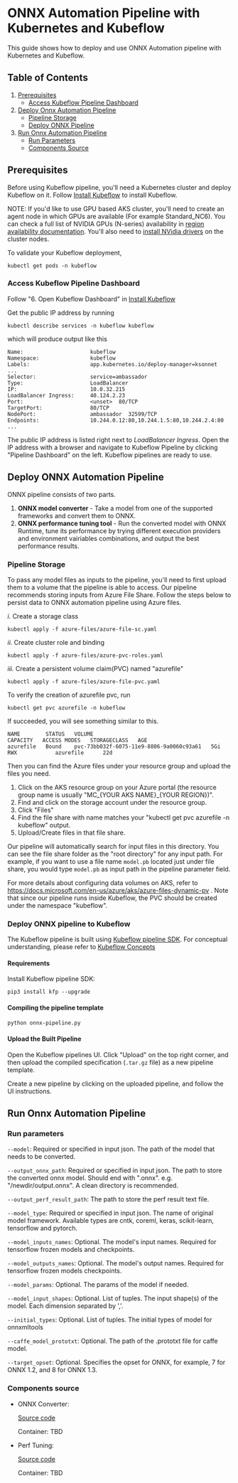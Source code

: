 # ONNX Automation Pipeline with Kubernetes and Kubeflow

This guide shows how to deploy and use ONNX Automation pipeline with Kubernetes and Kubeflow. 

## Table of Contents
1. [Prerequisites](#prerequisites)
    - [Access Kubeflow Pipeline Dashboard](#Access-Kubeflow-Pipeline-Dashboard)
2. [Deploy Onnx Automation Pipeline](#Deploy-Onnx-Automation-Pipeline)
    - [Pipeline Storage](#Pipeline-Storage)
    - [Deploy ONNX Pipeline](#Deploy-ONNX-Pipeline)
3. [Run Onnx Automation Pipeline](#Run-Onnx-Automation-Pipeline)
    - [Run Parameters](#Run-Parameters)
    - [Components Source](#Components-Source)

## Prerequisites
Before using Kubeflow pipeline, you'll need a Kubernetes cluster and deploy Kubeflow on it. Follow [Install Kubeflow](https://www.kubeflow.org/docs/azure/deploy/install-kubeflow/) to install Kubeflow.

NOTE: If you'd like to use GPU based AKS cluster, you'll need to create an agent node in which GPUs are available (For example Standard_NC6). You can check a full list of NVIDIA GPUs (N-series) availability in [region availability documentation](https://azure.microsoft.com/en-us/global-infrastructure/services/?products=virtual-machines&regions=all). You'll also need to [install NVidia drivers](https://docs.microsoft.com/en-us/azure/aks/gpu-cluster#install-nvidia-drivers) on the cluster nodes. 

To validate your Kubeflow deployment,
``` 
kubectl get pods -n kubeflow
```

### Access Kubeflow Pipeline Dashboard
Follow "6. Open Kubeflow Dashboard" in [Install Kubeflow](https://www.kubeflow.org/docs/azure/deploy/install-kubeflow/)

Get the public IP address by running 
```
kubectl describe services -n kubeflow kubeflow
```
which will produce output like this
```
Name:                     kubeflow
Namespace:                kubeflow
Labels:                   app.kubernetes.io/deploy-manager=ksonnet
...
Selector:                 service=ambassador
Type:                     LoadBalancer
IP:                       10.0.32.215
LoadBalancer Ingress:     40.124.2.23
Port:                     <unset>  80/TCP
TargetPort:               80/TCP
NodePort:                 ambassador  32599/TCP
Endpoints:                10.244.0.12:80,10.244.1.5:80,10.244.2.4:80
...
```
The public IP address is listed right next to *LoadBalancer Ingress*. Open the IP address with a browser and navigate to Kubeflow Pipeline by clicking "Pipeline Dashboard" on the left. Kubeflow pipelines are ready to use. 

## Deploy ONNX Automation Pipeline

ONNX pipeline consists of two parts. 
        
1) **ONNX model converter** - Take a model from one of the supported frameworks and convert them to ONNX.
2) **ONNX performance tuning tool** - Run the converted model with ONNX Runtime, tune its performance by trying different execution providers and environment vairiables combinations, and output the best performance results. 

### Pipeline Storage
To pass any model files as inputs to the pipeline, you'll need to first upload them to a volume that the pipeline is able to access. Our pipeline recommends storing inputs from Azure File Share. Follow the steps below to persist data to ONNX automation pipeline using Azure files. 

*i.* Create a storage class
```
kubectl apply -f azure-files/azure-file-sc.yaml
```

*ii.* Create cluster role and binding
```
kubectl apply -f azure-files/azure-pvc-roles.yaml
```
*iii.* Create a persistent volume claim(PVC) named "azurefile"
```
kubectl apply -f azure-files/azure-file-pvc.yaml
```

To verify the creation of azurefile pvc, run
```
kubectl get pvc azurefile -n kubeflow
```
If succeeded, you will see something similar to this.

```
NAME        STATUS   VOLUME                                     CAPACITY   ACCESS MODES   STORAGECLASS   AGE
azurefile   Bound    pvc-73bb032f-6075-11e9-8806-9a0060c93a61   5Gi        RWX            azurefile      22d
```

Then you can find the Azure files under your resource group and upload the files you need.

1) Click on the AKS resource group on your Azure portal (the resource group name is usually "MC_{YOUR AKS NAME}_{YOUR REGION})". 
2) Find and click on the storage account under the resource group. 
3) Click "Files"
4) Find the file share with name matches your "kubectl get pvc azurefile -n kubeflow" output. 
5) Upload/Create files in that file share.

Our pipeline will automatically search for input files in this directory. You can see the file share folder as the "root directory" for any input path. For example, if you want to use a file name `model.pb` located just under file share, you would type `model.pb` as input path in the pipeline parameter field.

For more details about configuring data volumes on AKS, refer to https://docs.microsoft.com/en-us/azure/aks/azure-files-dynamic-pv . Note that since our pipeline runs inside Kubeflow, the PVC should be created under the namespace "kubeflow". 

### Deploy ONNX pipeline to Kubeflow

The Kubeflow pipeline is built using [Kubeflow pipeline SDK](https://www.kubeflow.org/docs/pipelines/sdk/). For conceptual understanding, please refer to [Kubeflow Concepts](https://www.kubeflow.org/docs/pipelines/concepts/)

#### Requirements
Install Kubeflow pipeline SDK:
```
pip3 install kfp --upgrade
```

#### Compiling the pipeline template

```bash
python onnx-pipeline.py
```

#### Upload the Built Pipeline

Open the Kubeflow pipelines UI. Click "Upload" on the top right corner, and then upload the compiled specification (`.tar.gz` file) as a new pipeline template.

Create a new pipeline by clicking on the uploaded pipeline, and follow the UI instructions. 

## Run Onnx Automation Pipeline
### Run parameters


`--model`: Required or specified in input json. The path of the model that needs to be converted.

`--output_onnx_path`: Required or specified in input json. The path to store the converted onnx model. Should end with ".onnx". e.g. "/newdir/output.onnx". A clean directory is recommended. 
   
`--output_perf_result_path`: The path to store the perf result text file. 

`--model_type`: Required or specified in input json. The name of original model framework. Available types are cntk, coreml, keras, scikit-learn, tensorflow and pytorch.

`--model_inputs_names`: Optional. The model's input names. Required for tensorflow frozen models and checkpoints.

`--model_outputs_names`: Optional. The model's output names. Required for tensorflow frozen models checkpoints.

`--model_params`: Optional. The params of the model if needed.

`--model_input_shapes`: Optional. List of tuples. The input shape(s) of the model. Each dimension separated by ','.

`--initial_types`: Optional. List of tuples. The initial types of model for onnxmltools

`--caffe_model_prototxt`: Optional. The path of the .prototxt file for caffe model.

`--target_opset`: Optional. Specifies the opset for ONNX, for example, 7 for ONNX 1.2, and 8 for ONNX 1.3.

### Components source
- ONNX Converter:

  [Source code](../components/onnx-converter)
  
  Container: TBD

- Perf Tuning:

  [Source code](../components/perf_test)

  Container: TBD
